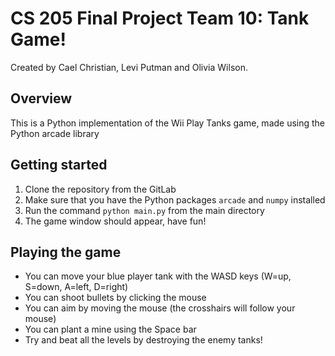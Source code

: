 # CS 205 Final Project Team 10: Tank Game!
Created by Cael Christian, Levi Putman and Olivia Wilson.

## Overview
This is a Python implementation of the Wii Play Tanks game, made using the Python arcade library

## Getting started
1) Clone the repository from the GitLab
2) Make sure that you have the Python packages `arcade` and `numpy` installed
3) Run the command `python main.py` from the main directory
4) The game window should appear, have fun!

## Playing the game
- You can move your blue player tank with the WASD keys (W=up, S=down, A=left, D=right)
- You can shoot bullets by clicking the mouse
- You can aim by moving the mouse (the crosshairs will follow your mouse)
- You can plant a mine using the Space bar
- Try and beat all the levels by destroying the enemy tanks!

